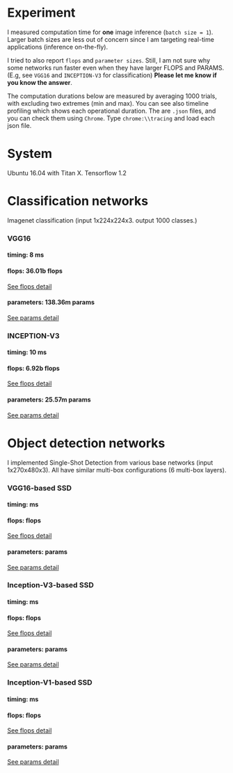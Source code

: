 # Experiment

I measured computation time for **one** image inference (`batch size = 1`). Larger batch sizes are less out of concern since I am targeting real-time applications (inference on-the-fly).

I tried to also report `flops` and `parameter sizes`. Still, I am not sure why some networks run faster even when they have larger FLOPS and PARAMS. (E.g, see `VGG16` and `INCEPTION-V3` for classification) **Please let me know if you know the answer**.

The computation durations below are measured by averaging 1000 trials, with excluding two extremes (min and max). You can see also timeline profiling which shows each operational duration. The are `.json` files, and you can check them using `Chrome`. Type `chrome:\\tracing` and load each json file.


# System

Ubuntu 16.04 with Titan X. Tensorflow 1.2

# Classification networks 

Imagenet classification (input 1x224x224x3. output 1000 classes.)

### VGG16

#### timing: 8 ms

#### flops: 36.01b flops
[See flops detail](vgg16_flops_detail.md)

#### parameters: 138.36m params
[See params detail](vgg16_params_detail.md)

### INCEPTION-V3

#### timing: 10 ms

#### flops: 6.92b flops
[See flops detail](incep1_flops_detail.md)

#### parameters: 25.57m params
[See params detail](incep1_params_detail.md)

# Object detection networks 

I implemented Single-Shot Detection from various base networks (input 1x270x480x3). All have similar multi-box configurations (6 multi-box layers).

### VGG16-based SSD

#### timing:  ms

#### flops:  flops
[See flops detail]()

#### parameters:  params
[See params detail]()

### Inception-V3-based SSD

#### timing:  ms

#### flops:  flops
[See flops detail]()

#### parameters:  params
[See params detail]()


### Inception-V1-based SSD

#### timing:  ms

#### flops:  flops
[See flops detail]()

#### parameters:  params
[See params detail]()

